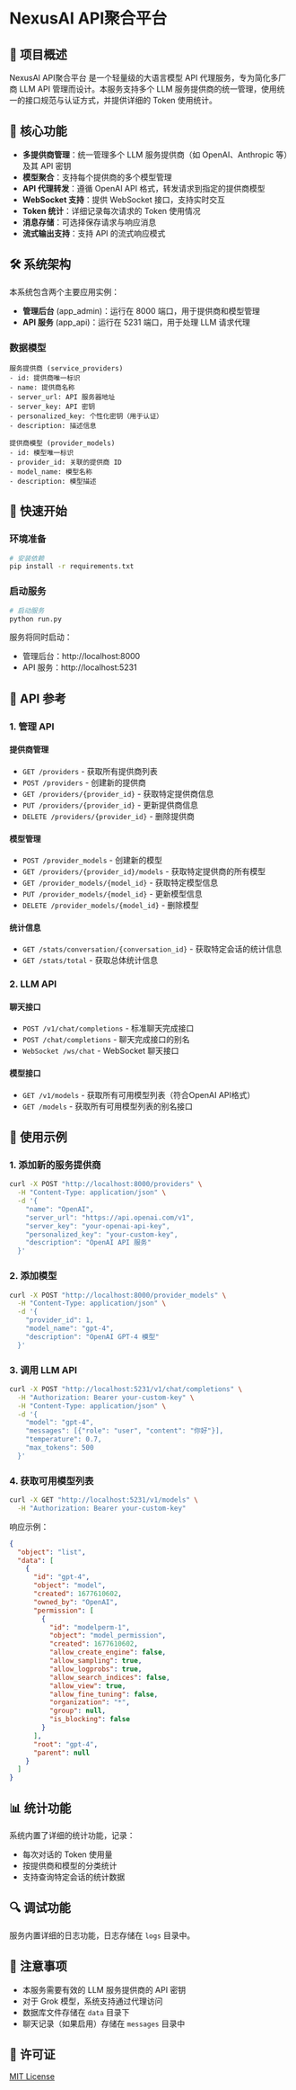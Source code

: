 # NexusAI API聚合平台

## 📌 项目概述
NexusAI API聚合平台 是一个轻量级的大语言模型 API 代理服务，专为简化多厂商 LLM API 管理而设计。本服务支持多个 LLM 服务提供商的统一管理，使用统一的接口规范与认证方式，并提供详细的 Token 使用统计。

## 🌟 核心功能

- **多提供商管理**：统一管理多个 LLM 服务提供商（如 OpenAI、Anthropic 等）及其 API 密钥
- **模型聚合**：支持每个提供商的多个模型管理
- **API 代理转发**：遵循 OpenAI API 格式，转发请求到指定的提供商模型
- **WebSocket 支持**：提供 WebSocket 接口，支持实时交互
- **Token 统计**：详细记录每次请求的 Token 使用情况
- **消息存储**：可选择保存请求与响应消息
- **流式输出支持**：支持 API 的流式响应模式

## 🛠️ 系统架构

本系统包含两个主要应用实例：
- **管理后台** (app_admin)：运行在 8000 端口，用于提供商和模型管理
- **API 服务** (app_api)：运行在 5231 端口，用于处理 LLM 请求代理

### 数据模型

```
服务提供商 (service_providers)
- id: 提供商唯一标识
- name: 提供商名称
- server_url: API 服务器地址
- server_key: API 密钥
- personalized_key: 个性化密钥（用于认证）
- description: 描述信息

提供商模型 (provider_models)
- id: 模型唯一标识
- provider_id: 关联的提供商 ID
- model_name: 模型名称
- description: 模型描述
```

## 🚀 快速开始

### 环境准备

```bash
# 安装依赖
pip install -r requirements.txt
```

### 启动服务

```bash
# 启动服务
python run.py
```

服务将同时启动：
- 管理后台：http://localhost:8000
- API 服务：http://localhost:5231

## 📡 API 参考

### 1. 管理 API

#### 提供商管理
- `GET /providers` - 获取所有提供商列表
- `POST /providers` - 创建新的提供商
- `GET /providers/{provider_id}` - 获取特定提供商信息
- `PUT /providers/{provider_id}` - 更新提供商信息
- `DELETE /providers/{provider_id}` - 删除提供商

#### 模型管理
- `POST /provider_models` - 创建新的模型
- `GET /providers/{provider_id}/models` - 获取特定提供商的所有模型
- `GET /provider_models/{model_id}` - 获取特定模型信息
- `PUT /provider_models/{model_id}` - 更新模型信息
- `DELETE /provider_models/{model_id}` - 删除模型

#### 统计信息
- `GET /stats/conversation/{conversation_id}` - 获取特定会话的统计信息
- `GET /stats/total` - 获取总体统计信息

### 2. LLM API

#### 聊天接口
- `POST /v1/chat/completions` - 标准聊天完成接口
- `POST /chat/completions` - 聊天完成接口的别名
- `WebSocket /ws/chat` - WebSocket 聊天接口

#### 模型接口
- `GET /v1/models` - 获取所有可用模型列表（符合OpenAI API格式）
- `GET /models` - 获取所有可用模型列表的别名接口

## 🧩 使用示例

### 1. 添加新的服务提供商

```bash
curl -X POST "http://localhost:8000/providers" \
  -H "Content-Type: application/json" \
  -d '{
    "name": "OpenAI",
    "server_url": "https://api.openai.com/v1",
    "server_key": "your-openai-api-key",
    "personalized_key": "your-custom-key",
    "description": "OpenAI API 服务"
  }'
```

### 2. 添加模型

```bash
curl -X POST "http://localhost:8000/provider_models" \
  -H "Content-Type: application/json" \
  -d '{
    "provider_id": 1,
    "model_name": "gpt-4",
    "description": "OpenAI GPT-4 模型"
  }'
```

### 3. 调用 LLM API

```bash
curl -X POST "http://localhost:5231/v1/chat/completions" \
  -H "Authorization: Bearer your-custom-key" \
  -H "Content-Type: application/json" \
  -d '{
    "model": "gpt-4",
    "messages": [{"role": "user", "content": "你好"}],
    "temperature": 0.7,
    "max_tokens": 500
  }'
```

### 4. 获取可用模型列表

```bash
curl -X GET "http://localhost:5231/v1/models" \
  -H "Authorization: Bearer your-custom-key"
```

响应示例：
```json
{
  "object": "list",
  "data": [
    {
      "id": "gpt-4",
      "object": "model",
      "created": 1677610602,
      "owned_by": "OpenAI",
      "permission": [
        {
          "id": "modelperm-1",
          "object": "model_permission",
          "created": 1677610602,
          "allow_create_engine": false,
          "allow_sampling": true,
          "allow_logprobs": true,
          "allow_search_indices": false,
          "allow_view": true,
          "allow_fine_tuning": false,
          "organization": "*",
          "group": null,
          "is_blocking": false
        }
      ],
      "root": "gpt-4",
      "parent": null
    }
  ]
}
```

## 📊 统计功能

系统内置了详细的统计功能，记录：
- 每次对话的 Token 使用量
- 按提供商和模型的分类统计
- 支持查询特定会话的统计数据

## 🔍 调试功能

服务内置详细的日志功能，日志存储在 `logs` 目录中。

## 📝 注意事项

- 本服务需要有效的 LLM 服务提供商的 API 密钥
- 对于 Grok 模型，系统支持通过代理访问
- 数据库文件存储在 `data` 目录下
- 聊天记录（如果启用）存储在 `messages` 目录中

## 📄 许可证

[MIT License](LICENSE)